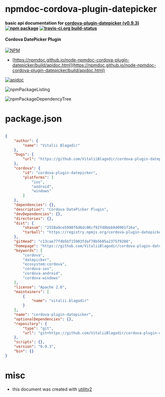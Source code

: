 # npmdoc-cordova-plugin-datepicker

#### basic api documentation for  [cordova-plugin-datepicker (v0.9.3)](https://github.com/VitaliiBlagodir/cordova-plugin-datepicker)  [![npm package](https://img.shields.io/npm/v/npmdoc-cordova-plugin-datepicker.svg?style=flat-square)](https://www.npmjs.org/package/npmdoc-cordova-plugin-datepicker) [![travis-ci.org build-status](https://api.travis-ci.org/npmdoc/node-npmdoc-cordova-plugin-datepicker.svg)](https://travis-ci.org/npmdoc/node-npmdoc-cordova-plugin-datepicker)

#### Cordova DatePicker Plugin

[![NPM](https://nodei.co/npm/cordova-plugin-datepicker.png?downloads=true&downloadRank=true&stars=true)](https://www.npmjs.com/package/cordova-plugin-datepicker)

- [https://npmdoc.github.io/node-npmdoc-cordova-plugin-datepicker/build/apidoc.html](https://npmdoc.github.io/node-npmdoc-cordova-plugin-datepicker/build/apidoc.html)

[![apidoc](https://npmdoc.github.io/node-npmdoc-cordova-plugin-datepicker/build/screenCapture.buildCi.browser.%252Ftmp%252Fbuild%252Fapidoc.html.png)](https://npmdoc.github.io/node-npmdoc-cordova-plugin-datepicker/build/apidoc.html)

![npmPackageListing](https://npmdoc.github.io/node-npmdoc-cordova-plugin-datepicker/build/screenCapture.npmPackageListing.svg)

![npmPackageDependencyTree](https://npmdoc.github.io/node-npmdoc-cordova-plugin-datepicker/build/screenCapture.npmPackageDependencyTree.svg)



# package.json

```json

{
    "author": {
        "name": "Vitalii Blagodir"
    },
    "bugs": {
        "url": "https://github.com/VitaliiBlagodir/cordova-plugin-datepicker/issues"
    },
    "cordova": {
        "id": "cordova-plugin-datepicker",
        "platforms": [
            "ios",
            "android",
            "windows"
        ]
    },
    "dependencies": {},
    "description": "Cordova DatePicker Plugin",
    "devDependencies": {},
    "directories": {},
    "dist": {
        "shasum": "2558a9ce5998f6d6dc06cf92fd8bbb9d0901f16a",
        "tarball": "https://registry.npmjs.org/cordova-plugin-datepicker/-/cordova-plugin-datepicker-0.9.3.tgz"
    },
    "gitHead": "c13cae77f4b5bf15903fdaf78b5605a2375f9208",
    "homepage": "https://github.com/VitaliiBlagodir/cordova-plugin-datepicker",
    "keywords": [
        "cordova",
        "datepicker",
        "ecosystem:cordova",
        "cordova-ios",
        "cordova-android",
        "cordova-windows"
    ],
    "license": "Apache 2.0",
    "maintainers": [
        {
            "name": "vitalii.blagodir"
        }
    ],
    "name": "cordova-plugin-datepicker",
    "optionalDependencies": {},
    "repository": {
        "type": "git",
        "url": "git+https://github.com/VitaliiBlagodir/cordova-plugin-datepicker.git"
    },
    "scripts": {},
    "version": "0.9.3",
    "bin": {}
}
```



# misc
- this document was created with [utility2](https://github.com/kaizhu256/node-utility2)
